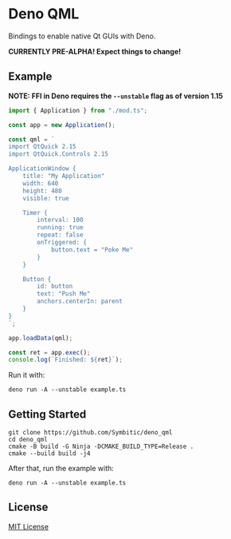 # Deno QML

Bindings to enable native Qt GUIs with Deno.

**CURRENTLY PRE-ALPHA! Expect things to change!**

## Example

**NOTE: FFI in Deno requires the `--unstable` flag as of version 1.15**

```typescript
import { Application } from "./mod.ts";

const app = new Application();

const qml = `
import QtQuick 2.15
import QtQuick.Controls 2.15

ApplicationWindow {
    title: "My Application"
    width: 640
    height: 480
    visible: true

    Timer {
        interval: 100
        running: true
        repeat: false
        onTriggered: {
            button.text = "Poke Me"
        }
    }

    Button {
        id: button
        text: "Push Me"
        anchors.centerIn: parent
    }
}
`;

app.loadData(qml);

const ret = app.exec();
console.log(`Finished: ${ret}`);
```

Run it with:

    deno run -A --unstable example.ts

## Getting Started

```
git clone https://github.com/Symbitic/deno_qml
cd deno_qml
cmake -B build -G Ninja -DCMAKE_BUILD_TYPE=Release .
cmake --build build -j4
```

After that, run the example with:

    deno run -A --unstable example.ts

## License

[MIT License](LICENSE.md)
